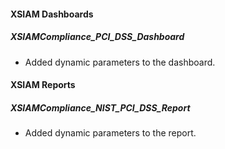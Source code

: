 
#### XSIAM Dashboards

##### XSIAMCompliance_PCI_DSS_Dashboard
- Added dynamic parameters to the dashboard.

#### XSIAM Reports

##### XSIAMCompliance_NIST_PCI_DSS_Report
- Added dynamic parameters to the report.